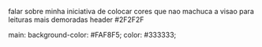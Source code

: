 falar sobre minha iniciativa de colocar cores que nao machuca a visao para leituras mais demoradas
header #2F2F2F

main:
background-color: #FAF8F5;
  color: #333333;